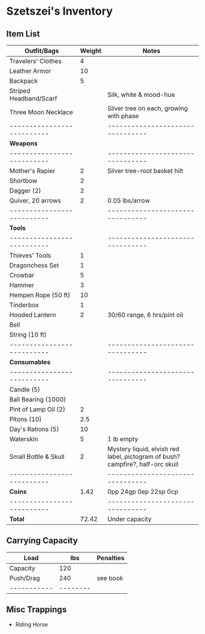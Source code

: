 # Szetszei's Inventory
## Item List
| **Outfit/Bags**          | Weight | Notes
|--------------------------|--------|--------------------------------
| Travelers' Clothes       |   4    |
| Leather Armor            |  10    |
| Backpack                 |   5    |
| Striped Headband/Scarf   |        | Silk, white & mood-hue
| Three Moon Necklace      |        | Silver tree on each, growing with phase
|--------------------------|        |--------------------------------
| **Weapons**              |        |
|--------------------------|        |--------------------------------
| Mother's Rapier          |   2    | Silver tree-root basket hilt
| Shortbow                 |   2    |
| Dagger (2)               |   2    |
| Quiver, 20 arrows        |   2    | 0.05 lbs/arrow
|--------------------------|        |--------------------------------
| **Tools**                |        |
|--------------------------|        |--------------------------------
| Thieves' Tools           |   1    |
| Dragonchess Set          |   1    |
| Crowbar                  |   5    |
| Hammer                   |   3    |
| Hempen Rope (50 ft)      |  10    |
| Tinderbox                |   1    |
| Hooded Lantern           |   2    | 30/60 range, 6 hrs/pint oil
| Bell                     |        |
| String (10 ft)           |        |
|--------------------------|        |--------------------------------
| **Consumables**          |        |
|--------------------------|        |--------------------------------
| Candle (5)               |        |
| Ball Bearing (1000)      |        |
| Pint of Lamp Oil (2)     |   2    |
| Pitons (10)              |   2.5  |
| Day's Rations (5)        |  10    |
| Waterskin                |   5    | 1 lb empty
| Small Bottle & Skull     |   2    | Mystery liquid, elvish red label, pictogram of bush? campfire?, half-orc skull
|--------------------------|        |--------------------------------
| **Coins**                |   1.42 | 0pp 24gp 0ep 22sp 0cp
|--------------------------|        |--------------------------------
| **Total**                |  72.42 | Under capacity

## Carrying Capacity
| Load      | lbs    | Penalties
|-----------|--------|------------
| Capacity  | 120    |
| Push/Drag | 240    | see book
|-----------|--------|

## Misc Trappings
- Riding Horse
